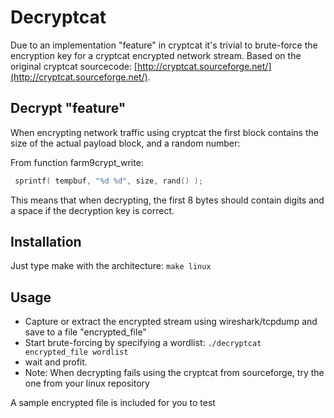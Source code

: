 Decryptcat
===============

Due to an implementation "feature" in cryptcat it's trivial to brute-force the encryption key for a cryptcat encrypted network stream.
Based on the original cryptcat sourcecode: [http://cryptcat.sourceforge.net/](http://cryptcat.sourceforge.net/).

## Decrypt "feature"
When encrypting network traffic using cryptcat the first block contains the size of the actual payload block, and a random number: 

From function farm9crypt_write:
```c
 sprintf( tempbuf, "%d %d", size, rand() );
```
This means that when decrypting, the first 8 bytes should contain digits and a space if the decryption key is correct. 

## Installation
Just type make with the architecture: `make linux`

## Usage
* Capture or extract the encrypted stream using wireshark/tcpdump and save to a file "encrypted_file"
* Start brute-forcing by specifying a wordlist: `./decryptcat encrypted_file wordlist` 
* wait and profit.
* Note: When decrypting fails using the cryptcat from sourceforge, try the one from your linux repository

A sample encrypted file is included for you to test
